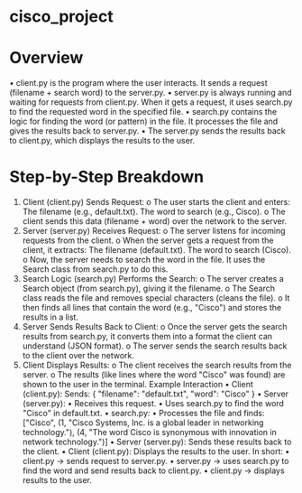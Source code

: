 # cisco_project
Overview
========
•	client.py is the program where the user interacts. It sends a request (filename + search word) to the server.py.
•	server.py is always running and waiting for requests from client.py. When it gets a request, it uses search.py to find the requested word in the specified file.
•	search.py contains the logic for finding the word (or pattern) in the file. It processes the file and gives the results back to server.py.
•	The server.py sends the results back to client.py, which displays the results to the user.

Step-by-Step Breakdown
=====================
1.	Client (client.py) Sends Request:
o	The user starts the client and enters:
	The filename (e.g., default.txt).
	The word to search (e.g., Cisco).
o	The client sends this data (filename + word) over the network to the server.
2.	Server (server.py) Receives Request:
o	The server listens for incoming requests from the client.
o	When the server gets a request from the client, it extracts:
	The filename (default.txt).
	The word to search (Cisco).
o	Now, the server needs to search the word in the file. It uses the Search class from search.py to do this.
3.	Search Logic (search.py) Performs the Search:
o	The server creates a Search object (from search.py), giving it the filename.
o	The Search class reads the file and removes special characters (cleans the file).
o	It then finds all lines that contain the word (e.g., "Cisco") and stores the results in a list.
4.	Server Sends Results Back to Client:
o	Once the server gets the search results from search.py, it converts them into a format the client can understand (JSON format).
o	The server sends the search results back to the client over the network.
5.	Client Displays Results:
o	The client receives the search results from the server.
o	The results (like lines where the word "Cisco" was found) are shown to the user in the terminal.
Example Interaction
•	Client (client.py): Sends:
{
  "filename": "default.txt",
  "word": "Cisco"
}
•  Server (server.py):
•	Receives this request.
•	Uses search.py to find the word "Cisco" in default.txt.
•  search.py:
•	Processes the file and finds:
["Cisco", (1, "Cisco Systems, Inc. is a global leader in networking technology."), (4, "The word Cisco is synonymous with innovation in network technology.")]
•	Server (server.py): Sends these results back to the client.
•	Client (client.py): Displays the results to the user.
In short:
•	client.py → sends request to server.py.
•	server.py → uses search.py to find the word and send results back to client.py.
•	client.py → displays results to the user.

